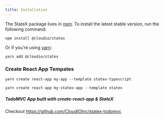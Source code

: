 ```yaml
---
title: Installation
---
```


The StateX package lives in <a href="https://www.npmjs.com/get-npm" target="_blank">npm</a>. To install the latest stable version, run the following command:

```shell
npm install @cloudio/statex
```

Or if you're using <a href="https://classic.yarnpkg.com/en/docs/install/" target="_blank">yarn</a>:

```shell
yarn add @cloudio/statex
```

### Create React App Tempates

```shell
yarn create react-app my-app --template statex-typescript
```

```shell
yarn create react-app my-statex-app --template statex
```

##### TodoMVC App built with create-react-app & StateX

Checkout https://github.com/CloudIOInc/statex-todomvc
